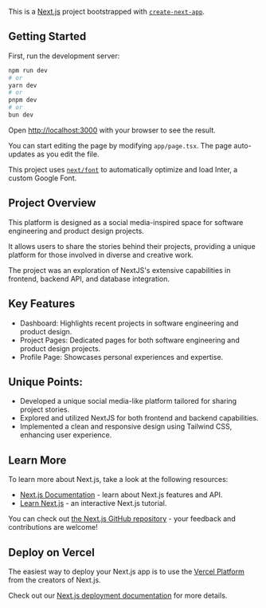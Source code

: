 This is a [Next.js](https://nextjs.org/) project bootstrapped with [`create-next-app`](https://github.com/vercel/next.js/tree/canary/packages/create-next-app).

## Getting Started

First, run the development server:

```bash
npm run dev
# or
yarn dev
# or
pnpm dev
# or
bun dev
```

Open [http://localhost:3000](http://localhost:3000) with your browser to see the result.

You can start editing the page by modifying `app/page.tsx`. The page auto-updates as you edit the file.

This project uses [`next/font`](https://nextjs.org/docs/basic-features/font-optimization) to automatically optimize and load Inter, a custom Google Font.

## Project Overview
This platform is designed as a social media-inspired space for software engineering and product design projects. 

It allows users to share the stories behind their projects, providing a unique platform for those involved in diverse and creative work. 

The project was an exploration of NextJS's extensive capabilities in frontend, backend API, and database integration.

## Key Features
- Dashboard: Highlights recent projects in software engineering and product design.
- Project Pages: Dedicated pages for both software engineering and product design projects.
- Profile Page: Showcases personal experiences and expertise.

## Unique Points:
- Developed a unique social media-like platform tailored for sharing project stories.
- Explored and utilized NextJS for both frontend and backend capabilities.
- Implemented a clean and responsive design using Tailwind CSS, enhancing user experience.

## Learn More

To learn more about Next.js, take a look at the following resources:

- [Next.js Documentation](https://nextjs.org/docs) - learn about Next.js features and API.
- [Learn Next.js](https://nextjs.org/learn) - an interactive Next.js tutorial.

You can check out [the Next.js GitHub repository](https://github.com/vercel/next.js/) - your feedback and contributions are welcome!

## Deploy on Vercel

The easiest way to deploy your Next.js app is to use the [Vercel Platform](https://vercel.com/new?utm_medium=default-template&filter=next.js&utm_source=create-next-app&utm_campaign=create-next-app-readme) from the creators of Next.js.

Check out our [Next.js deployment documentation](https://nextjs.org/docs/deployment) for more details.
